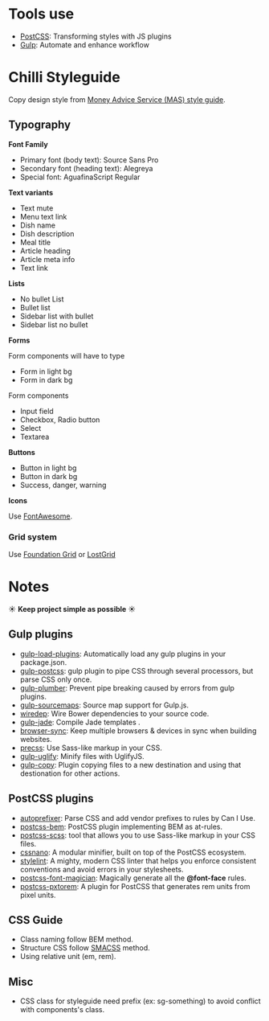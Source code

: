 # Tools use

* [PostCSS](https://github.com/postcss/postcss): Transforming styles with JS plugins
* [Gulp](gulpjs.com): Automate and enhance workflow

# Chilli Styleguide

Copy design style from [Money Advice Service (MAS) style guide](https://www.moneyadviceservice.org.uk/en/styleguide).

## Typography

__Font Family__

* Primary font (body text): Source Sans Pro
* Secondary font (heading text): Alegreya
* Special font: AguafinaScript Regular

__Text variants__

* Text mute
* Menu text link
* Dish name
* Dish description
* Meal title
* Article heading
* Article meta info
* Text link

__Lists__

* No bullet List
* Bullet list
* Sidebar list with bullet
* Sidebar list no bullet

__Forms__

Form components will have to type

* Form in light bg
* Form in dark bg

Form components

* Input field
* Checkbox, Radio button
* Select
* Textarea

__Buttons__

* Button in light bg
* Button in dark bg
* Success, danger, warning

__Icons__

Use [FontAwesome](fortawesome.github.io/Font-Awesome/).

### Grid system

Use [Foundation Grid](http://foundation.zurb.com/) or [LostGrid](https://github.com/peterramsing/lost)

# Notes

:sunny: __Keep project simple as possible__ :sunny:

## Gulp plugins

* [gulp-load-plugins](https://www.npmjs.com/package/gulp-load-plugins): Automatically load any gulp plugins in your package.json.
* [gulp-postcss](https://www.npmjs.com/package/gulp-postcss/): gulp plugin to pipe CSS through several processors, but parse CSS only once.
* [gulp-plumber](https://www.npmjs.com/package/gulp-plumber): Prevent pipe breaking caused by errors from gulp plugins.
* [gulp-sourcemaps](https://www.npmjs.com/package/gulp-sourcemaps): Source map support for Gulp.js.
* [wiredep](https://www.npmjs.com/package/wiredep): Wire Bower dependencies to your source code.
* [gulp-jade](https://www.npmjs.com/package/gulp-jade): Compile Jade templates
.
* [browser-sync](https://github.com/Browsersync/browser-sync): Keep multiple browsers & devices in sync when building websites.
* [precss](https://github.com/jonathantneal/precss): Use Sass-like markup in your CSS.
* [gulp-uglify](https://www.npmjs.com/package/gulp-uglify): Minify files with UglifyJS.
* [gulp-copy](https://www.npmjs.com/package/gulp-copy): Plugin copying files to a new destination and using that destionation for other actions.

## PostCSS plugins

* [autoprefixer](https://github.com/postcss/autoprefixer): Parse CSS and add vendor prefixes to rules by Can I Use.
* [postcss-bem](https://github.com/ileri/postcss-bem): PostCSS plugin implementing BEM as at-rules.
* [postcss-scss](https://github.com/jonathantneal/precss): tool that allows you to use Sass-like markup in your CSS files.
* [cssnano](https://github.com/ben-eb/cssnano): A modular minifier, built on top of the PostCSS ecosystem.
* [stylelint](https://github.com/stylelint/stylelint): A mighty, modern CSS linter that helps you enforce consistent conventions and avoid errors in your stylesheets.
* [postcss-font-magician](https://github.com/jonathantneal/postcss-font-magician): Magically generate all the __@font-face__ rules.
* [postcss-pxtorem](https://github.com/cuth/postcss-pxtorem): A plugin for PostCSS that generates rem units from pixel units.

## CSS Guide

* Class naming follow BEM method.
* Structure CSS follow [SMACSS](https://smacss.com/) method.
* Using relative unit (em, rem).

## Misc

* CSS class for styleguide need prefix (ex: sg-something) to avoid conflict with components's class.
